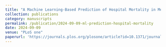 ```yaml
---
title: "A Machine Learning-Based Prediction of Hospital Mortality in Mechanically Ventilated ICU Patients"
collection: publications
category: manuscripts
permalink: /publication/2024-09-09-ml-prediction-hospital-mortality
date: 2024-09-09
venue: "PLoS one"
paperurl: 'https://journals.plos.org/plosone/article?id=10.1371/journal.pone.0309383'
---
```

